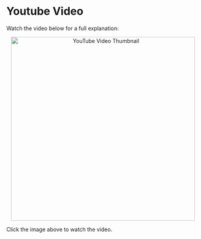 # Youtube Video
Watch the video below for a full explanation:

<p align="center">
  <a href="https://www.youtube.com/watch?v=Bq5l2oh9Fvk" target="_blank">
    <img src="https://img.youtube.com/vi/Bq5l2oh9Fvk/0.jpg" alt="YouTube Video Thumbnail" width="480" />
  </a>
</p>

Click the image above to watch the video.

